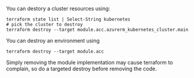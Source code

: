 You can destory a cluster resources using:
```pwsh
terraform state list | Select-String kubernetes
# pick the cluster to destroy
terraform destroy --target module.acc.azurerm_kubernetes_cluster.main
```
You can destroy an environment using
```pwsh
terraform destroy --target module.acc
```
Simply removing the module implementation may cause terraform to complain, so do a targeted destroy before removing the code.